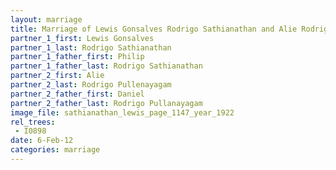 ```yaml
---
layout: marriage
title: Marriage of Lewis Gonsalves Rodrigo Sathianathan and Alie Rodrigo Pullenayagam
partner_1_first: Lewis Gonsalves
partner_1_last: Rodrigo Sathianathan
partner_1_father_first: Philip
partner_1_father_last: Rodrigo Sathianathan
partner_2_first: Alie
partner_2_last: Rodrigo Pullenayagam
partner_2_father_first: Daniel
partner_2_father_last: Rodrigo Pullanayagam
image_file: sathianathan_lewis_page_1147_year_1922
rel_trees:
 - I0898
date: 6-Feb-12
categories: marriage
---
```


